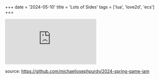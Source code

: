 +++
date = '2024-05-10'
title = 'Lots of Sides'
tags = ['lua', 'love2d', 'ecs']
+++

<iframe frameborder="0" src="https://itch.io/embed/2690199" class="itch-wrapper"><a href="https://purdy.itch.io/2024-spring-game-jam">Lots of Sides by mikepurdy</a></iframe>

source: https://github.com/michaeljosephpurdy/2024-spring-game-jam

